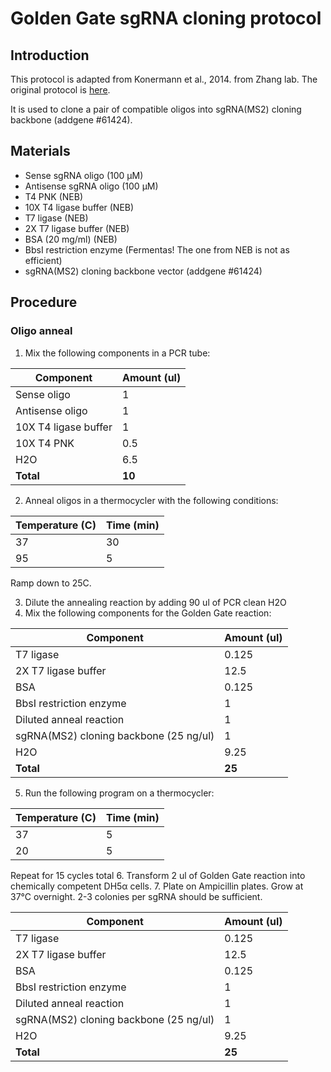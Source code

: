 # Golden Gate sgRNA cloning protocol

## Introduction

This protocol is adapted from Konermann et al., 2014. from Zhang lab. The original protocol is [here](http://sam.genome-engineering.org/static/SAM%20sgRNA%20spacer%20cloning%20protocol.pdf).

It is used to clone a pair of compatible oligos into sgRNA(MS2) cloning backbone (addgene #61424).

## Materials

* Sense sgRNA oligo (100 μM)
* Antisense sgRNA oligo (100 μM)
* T4 PNK (NEB)
* 10X T4 ligase buffer (NEB)
* T7 ligase (NEB)
* 2X T7 ligase buffer (NEB)
* BSA (20 mg/ml) (NEB)
* BbsI restriction enzyme (Fermentas! The one from NEB is not as efficient) 
* sgRNA(MS2) cloning backbone vector (addgene #61424)

## Procedure

### Oligo anneal

1. Mix the following components in a PCR tube:

| **Component**        | **Amount (ul)** |
|----------------------|-----------------|
| Sense oligo          | 1               |
| Antisense oligo      | 1               |
| 10X T4 ligase buffer | 1               |
| 10X T4 PNK           | 0.5             |
| H2O                  | 6.5             |
| **Total**            | **10**          |

2. Anneal oligos in a thermocycler with the following conditions:

| Temperature (C) | Time (min) |
|-----------------|------------|
| 37              | 30         |
| 95              | 5          |

Ramp down to 25C.

3. Dilute the annealing reaction by adding 90 ul of PCR clean H2O
4. Mix the following components for the Golden Gate reaction:

| **Component**                          | **Amount (ul)** |
|----------------------------------------|-----------------|
| T7 ligase                              | 0.125           |
| 2X T7 ligase buffer                    | 12.5            |
| BSA                                    | 0.125           |
| BbsI restriction enzyme                | 1               |
| Diluted anneal reaction                | 1               |
| sgRNA(MS2) cloning backbone (25 ng/ul) | 1               |
| H2O                                    | 9.25            |
| **Total**                              | **25**          |

5. Run the following program on a thermocycler:

| Temperature (C) | Time (min) |
|-----------------|------------|
| 37              | 5          |
| 20              | 5          |

Repeat for 15 cycles total
6. Transform 2 ul of Golden Gate reaction into chemically competent DH5α cells. 
7. Plate on Ampicillin plates. Grow at 37°C overnight. 2-3 colonies per sgRNA should be sufficient.



| **Component**                          | **Amount (ul)** |
|----------------------------------------|-----------------|
| T7 ligase                              | 0.125           |
| 2X T7 ligase buffer                    | 12.5            |
| BSA                                    | 0.125           |
| BbsI restriction enzyme                | 1               |
| Diluted anneal reaction                | 1               |
| sgRNA(MS2) cloning backbone (25 ng/ul) | 1               |
| H2O                                    | 9.25            |
| **Total**                              | **25**          |
